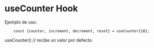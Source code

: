 # useCounter Hook

Ejemplo de uso:
```
    const {counter, increment, decrement, reset} = useCounter{10};
```

useCounter() // recibe un valor por defecto.